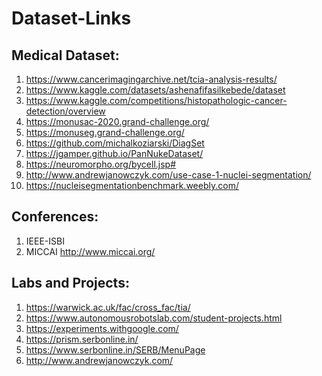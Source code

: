 # Dataset-Links

## Medical Dataset:
1. https://www.cancerimagingarchive.net/tcia-analysis-results/
2. https://www.kaggle.com/datasets/ashenafifasilkebede/dataset
3. https://www.kaggle.com/competitions/histopathologic-cancer-detection/overview
4. https://monusac-2020.grand-challenge.org/
5. https://monuseg.grand-challenge.org/
6. https://github.com/michalkoziarski/DiagSet
7. https://jgamper.github.io/PanNukeDataset/
8. https://neuromorpho.org/bycell.jsp#
9. http://www.andrewjanowczyk.com/use-case-1-nuclei-segmentation/
10. https://nucleisegmentationbenchmark.weebly.com/

## Conferences:
1. IEEE-ISBI
2. MICCAI http://www.miccai.org/

## Labs and Projects:
1. https://warwick.ac.uk/fac/cross_fac/tia/
2. https://www.autonomousrobotslab.com/student-projects.html
3. https://experiments.withgoogle.com/
4. https://prism.serbonline.in/
5. https://www.serbonline.in/SERB/MenuPage
6. http://www.andrewjanowczyk.com/
